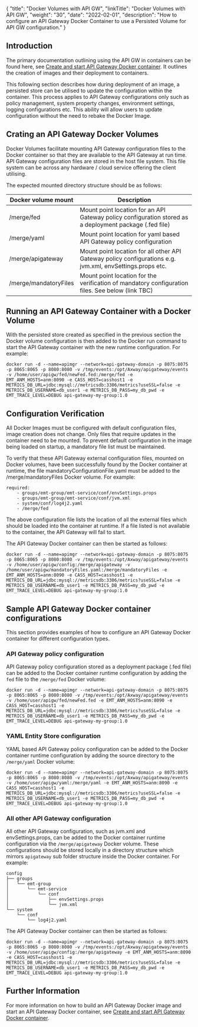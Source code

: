{
    "title": "Docker Volumes with API GW",
    "linkTitle": "Docker Volumes with API GW",
    "weight": "30",
    "date": "2022-02-01",
    "description": "How to configure an API Gateway Docker Container to use a Persisted Volume for API GW configuration."
}

## Introduction

The primary documentation outlining using the API GW in containers can be found here, see [Create and start API Gateway Docker container](/docs/apim_installation/apigw_containers/docker_script_gwimage). It outlines the creation of images and their deployment to containers.

This following section describes how during deployment of an image, a persisted store can be utilised to update the configuration within the container. This process applies to API Gateway configurations only such as policy management, system property changes, environment settings, logging configurations etc. This ability will allow users to update configuration without the need to rebake the Docker Image.

## Crating an API Gateway Docker Volumes

Docker Volumes facilitate mounting API Gateway configuration files to the Docker container so that they are available to the API Gateway at run time.
API Gateway configuration files are stored in the host file system. This file system can be across any hardware / cloud service offering the client utilising.

The expected mounted directory structure should be as follows:

| Docker volume mount | Description |
| ------------------- | ----------- |
| /merge/fed | Mount point location for an API Gateway policy configuration stored as a deployment package (.fed file) |
| /merge/yaml | Mount point location for yaml based API Gateway policy configuration |
| /merge/apigateway | Mount point location for all other API Gateway policy configurations e.g. jvm.xml, envSettings.props etc. |
| /merge/mandatoryFiles | Mount point location for the verification of mandatory configuration files. See below (link TBC) |

## Running an API Gateway Container with a Docker Volume

With the persisted store created as specified in the previous section the Docker volume configuration is then added to the Docker run command to start the API Gateway container with the new runtime configuration. For example:

```
docker run -d --name=apimgr --network=api-gateway-domain -p 8075:8075 -p 8065:8065 -p 8080:8080 -v /tmp/events:/opt/Axway/apigateway/events -v /home/user/apigw/fed/newFed.fed:/merge/fed -e EMT_ANM_HOSTS=anm:8090 -e CASS_HOST=casshost1 -e METRICS_DB_URL=jdbc:mysql://metricsdb:3306/metrics?useSSL=false -e METRICS_DB_USERNAME=db_user1 -e METRICS_DB_PASS=my_db_pwd -e EMT_TRACE_LEVEL=DEBUG api-gateway-my-group:1.0
```

## Configuration Verification

All Docker Images must be configured with default configuration files, image creation does not change. Only files that require updates in the container need to be mounted. To prevent default configuration in the image being loaded on startup, a mandatory file list must be maintained.

To verify that these API Gateway external configuration files, mounted on Docker volumes, have been successfully found by the Docker container at runtime, the file mandatoryConfigurationFile.yaml must be added to the /merge/mandatoryFiles Docker volume. For example:

```
required:
    - groups/emt-group/emt-service/conf/envSettings.props
    - groups/emt-group/emt-service/conf/jvm.xml
    - system/conf/log4j2.yaml
    - /merge/fed
```

The above configuration file lists the location of all the external files which should be loaded into the container at runtime. If a file listed is not available to the container, the API Gateway will fail to start.

The API Gateway Docker container can then be started as follows:

```
docker run -d --name=apimgr --network=api-gateway-domain -p 8075:8075 -p 8065:8065 -p 8080:8080 -v /tmp/events:/opt/Axway/apigateway/events -v /home/user/apigw/config:/merge/apigateway -v /home/user/apigw/mandatoryFiles.yaml:/merge/mandatoryFiles -e EMT_ANM_HOSTS=anm:8090 -e CASS_HOST=casshost1 -e METRICS_DB_URL=jdbc:mysql://metricsdb:3306/metrics?useSSL=false -e METRICS_DB_USERNAME=db_user1 -e METRICS_DB_PASS=my_db_pwd -e EMT_TRACE_LEVEL=DEBUG api-gateway-my-group:1.0
```

## Sample API Gateway Docker container configurations

This section provides examples of how to configure an API Gateway Docker container for different configuration types.

### API Gateway policy configuration

API Gateway policy configuration stored as a deployment package (.fed file) can be added to the Docker container runtime configuration by adding the `fed` file to the `/merge/fed` Docker volume:

```
docker run -d --name=apimgr --network=api-gateway-domain -p 8075:8075 -p 8065:8065 -p 8080:8080 -v /tmp/events:/opt/Axway/apigateway/events -v /home/user/apigw/fed/newFed.fed -e EMT_ANM_HOSTS=anm:8090 -e CASS_HOST=casshost1 -e METRICS_DB_URL=jdbc:mysql://metricsdb:3306/metrics?useSSL=false -e METRICS_DB_USERNAME=db_user1 -e METRICS_DB_PASS=my_db_pwd -e EMT_TRACE_LEVEL=DEBUG api-gateway-my-group:1.0
```

### YAML Entity Store configuration

YAML based API Gateway policy configuration can be added to the Docker container runtime configuration by adding the source directory to the `/merge/yaml` Docker volume:

```
docker run -d --name=apimgr --network=api-gateway-domain -p 8075:8075 -p 8065:8065 -p 8080:8080 -v /tmp/events:/opt/Axway/apigateway/events -v /home/user/apigw/yaml:/merge/yaml -e EMT_ANM_HOSTS=anm:8090 -e CASS_HOST=casshost1 -e METRICS_DB_URL=jdbc:mysql://metricsdb:3306/metrics?useSSL=false -e METRICS_DB_USERNAME=db_user1 -e METRICS_DB_PASS=my_db_pwd -e EMT_TRACE_LEVEL=DEBUG api-gateway-my-group:1.0
```

### All other API Gateway configuration

All other API Gateway configuration, such as jvm.xml and envSettings.props, can be added to the Docker container runtime configuration via the `/merge/apigateway` Docker volume. These configurations should be stored locally in a directory structure which mirrors `apigateway` sub folder structure inside the Docker container. For example:

```
config
├── groups
│   └── emt-group
│       └── emt-service
│           └── conf
│               ├── envSettings.props
│               └── jvm.xml
└── system
    └── conf
        └── log4j2.yaml
```

The API Gateway Docker container can then be started as follows:

```
docker run -d --name=apimgr --network=api-gateway-domain -p 8075:8075 -p 8065:8065 -p 8080:8080 -v /tmp/events:/opt/Axway/apigateway/events -v /home/user/apigw/config:/merge/apigateway -e EMT_ANM_HOSTS=anm:8090 -e CASS_HOST=casshost1 -e METRICS_DB_URL=jdbc:mysql://metricsdb:3306/metrics?useSSL=false -e METRICS_DB_USERNAME=db_user1 -e METRICS_DB_PASS=my_db_pwd -e EMT_TRACE_LEVEL=DEBUG api-gateway-my-group:1.0
```

## Further Information

For more information on how to build an API Gateway Docker image and start an API Gateway Docker container, see [Create and start API Gateway Docker container](/docs/apim_installation/apigw_containers/docker_script_gwimage).
